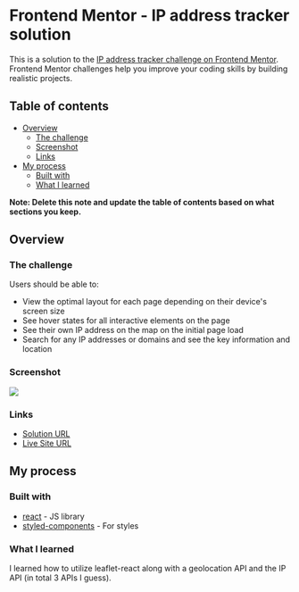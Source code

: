 # Frontend Mentor - IP address tracker solution

This is a solution to the [IP address tracker challenge on Frontend Mentor](https://www.frontendmentor.io/challenges/ip-address-tracker-I8-0yYAH0). Frontend Mentor challenges help you improve your coding skills by building realistic projects.

## Table of contents

- [Overview](#overview)
  - [The challenge](#the-challenge)
  - [Screenshot](#screenshot)
  - [Links](#links)
- [My process](#my-process)
  - [Built with](#built-with)
  - [What I learned](#what-i-learned)

**Note: Delete this note and update the table of contents based on what sections you keep.**

## Overview

### The challenge

Users should be able to:

- View the optimal layout for each page depending on their device's screen size
- See hover states for all interactive elements on the page
- See their own IP address on the map on the initial page load
- Search for any IP addresses or domains and see the key information and location

### Screenshot

![](https://i.imgur.com/eK4bbRu.jpg)

### Links

- [Solution URL](https://github.com/niemal/frontendmentor_9/)
- [Live Site URL](https://niemal.github.io/frontendmentor_9/)

## My process

### Built with

- [react](https://reactjs.org/) - JS library
- [styled-components](https://styled-components.com/) - For styles

### What I learned

I learned how to utilize leaflet-react along with a geolocation API and the IP API (in total 3 APIs I guess).
